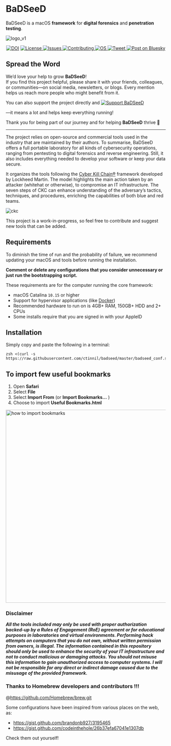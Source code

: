 # BaDSeeD

BaDSeeD is a macOS **framework** for **digital forensics** and **penetration testing**.

![logo_v1](https://user-images.githubusercontent.com/69745175/114140343-ce0aa100-9918-11eb-8767-b0e97e68b5a0.jpg)

<p align="center">
  <a href="https://doi.org/10.5281/zenodo.4915653"><img src="https://zenodo.org/badge/DOI/10.5281/zenodo.4915653.svg" alt="DOI"></a>
  <a href="https://github.com/ctinnil/badseed/blob/master/LICENSE">
      <img src="https://img.shields.io/github/license/ctinnil/badseed" alt="License">
  </a>
  <a href="https://github.com/ctinnil/badseed/issues">
    <img src="https://img.shields.io/github/issues/ctinnil/badseed" alt="Issues">
  </a>
  <a href="https://github.com/ctinnil/badseed/pulls">
      <img src="https://img.shields.io/badge/contributions-welcome-brightgreen" alt="Contributing">
  </a>
  <a href="https://www.apple.com/macos/big-sur/">
      <img src="https://img.shields.io/badge/OS-macOS-brightgreen" alt="OS">
  </a>
  <a href="https://twitter.com/intent/tweet?text=BaD+SeeD+-+macOS+framework+to+improve+your+purple+teaming&amp;url=https%3A%2F%2Fgithub.com%2Fctinnil%2Fbadseed.git&amp;via=ctinnil">
      <img src="https://img.shields.io/twitter/url?url=https%3A%2F%2Fgithub.com%2Fctinnil%2Fbadseed.git" alt="Tweet">
  </a>
  <a href="https://bsky.app/intent/compose?text=BaD+SeeD+-+macOS+framework+to+improve+your+purple+teaming+https%3A%2F%2Fgithub.com%2Fctinnil%2Fbadseed.git">
    <img src="https://img.shields.io/badge/Bluesky-Post-blue" alt="Post on Bluesky">
  </a>
</p>

## Spread the Word 

We’d love your help to grow **BaDSeeD**!  
If you find this project helpful, please share it with your friends, colleagues, or communities—on social media, newsletters, or blogs. Every mention helps us reach more people who might benefit from it.

You can also support the project directly and [![Support BaDSeeD](https://img.shields.io/badge/Buy%20Me%20a%20Coffee-yellow?style=for-the-badge&logo=buy-me-a-coffee&logoColor=black)](https://buymeacoffee.com/ctinnil)

 —it means a lot and helps keep everything running!

Thank you for being part of our journey and for helping **BaDSeeD** thrive 🚀

---

The project relies on open-source and commercial tools used in the industry that are maintained by their authors. To summarise, BaDSeeD offers a full portable laboratory for all kinds of cybersecurity operations, ranging from pentesting to digital forensics and reverse engineering. Still, it also includes everything needed to develop your software or keep your data secure.

It organizes the tools following the [Cyber Kill Chain®](https://www.lockheedmartin.com/en-us/capabilities/cyber/cyber-kill-chain.html) framework developed by Lockheed Martin. The model highlights the main action taken by an attacker (whitehat or otherwise), to compromise an IT infrastructure. The seven steps of CKC can enhance understanding of the adversary’s tactics, techniques, and procedures, enriching the capabilities of both blue and red teams.

![ckc](https://user-images.githubusercontent.com/69745175/114143730-2cd21980-991d-11eb-9875-9d8b1e1f4cec.jpg)

This project is a work-in-progress, so feel free to contribute and suggest new tools that can be added. 

Requirements 
-----
To diminish the time of run and the probability of failure, we recommend updating your macOS and tools before running the installation. 

**Comment or delete any configurations that you consider unnecessary or just run the bootstrapping script.**

These requirements are for the computer running the core framework:
* macOS Catalina `10.15` or higher
* Support for hypervisor applications (like [Docker](https://docs.docker.com/docker-for-mac/install/))
* Recommended hardware to run on is 4GB+ RAM, 150GB+ HDD and 2+ CPUs
* Some installs require that you are signed in with your AppleID

Installation 
-----
Simply copy and paste the following in a terminal:
```
zsh <(curl -s https://raw.githubusercontent.com/ctinnil/badseed/master/badseed_conf.sh)
```

To import few useful bookmarks 
----
1. Open **Safari**
2. Select **File**
3. Select **Import From** (or **Import Bookmarks...** )
4. Choose to import **Useful Bookmarks.html**

<img width="606" alt="how to import bookmarks" src="https://user-images.githubusercontent.com/69745175/114000179-6e05f300-9863-11eb-9064-a4b426daf862.png">

### Disclaimer 

***All the tools included may only be used with proper authorization backed-up by a Rules of Engagement (RoE) agreement or for educational purposes in laboratories and virtual environments. Performing hack attempts on computers that you do not own, without written permission from owners, is illegal. The information contained in this repository should only be used to enhance the security of your IT infrastructure and not to conduct malicious or damaging attacks. You should not misuse this information to gain unauthorized access to computer systems. I will not be responsible for any direct or indirect damage caused due to the misusage of the provided framework.***

### Thanks to Homebrew developers and contributors !!!
@https://github.com/Homebrew/brew.git

Some configurations have been inspired from various places on the web, as:
- https://gist.github.com/brandonb927/3195465
- https://gist.github.com/codeinthehole/26b37efa67041e1307db

Check them out yourself!
